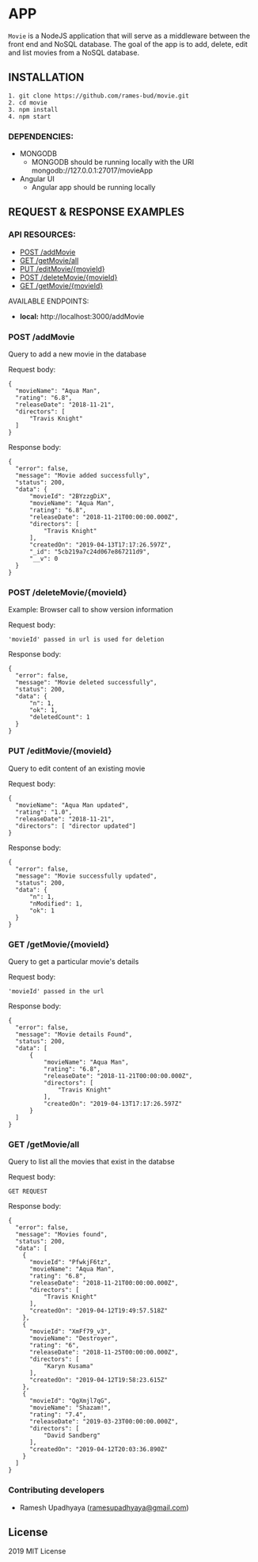 # APP
`Movie` is a NodeJS application that will serve as a middleware between the front end and NoSQL database.
The goal of the app is to add, delete, edit and list movies from a NoSQL database.

## INSTALLATION
```
1. git clone https://github.com/rames-bud/movie.git
2. cd movie
3. npm install
4. npm start
```
### DEPENDENCIES:

- MONGODB
  - MONGODB should be running locally with the URI mongodb://127.0.0.1:27017/movieApp
- Angular UI
  - Angular app should be running locally

## REQUEST & RESPONSE EXAMPLES

### API RESOURCES:

- [POST /addMovie](#post-addMovie)
- [GET /getMovie/all](#get-getMovie/all)
- [PUT /editMovie/{movieId}](#put-editMovie/{movieId})
- [POST /deleteMovie/{movieId}](#delete-/{movieId})
- [GET /getMovie/{movieId}](#get-status)

AVAILABLE ENDPOINTS:
- **local:** http://localhost:3000/addMovie

### POST /addMovie

Query to add a new movie in the database

Request body:
```
{
  "movieName": "Aqua Man",
  "rating": "6.8",
  "releaseDate": "2018-11-21",
  "directors": [
      "Travis Knight"
  ]
}
```
Response body:
```
{
  "error": false,
  "message": "Movie added successfully",
  "status": 200,
  "data": {
      "movieId": "2BYzzgDiX",
      "movieName": "Aqua Man",
      "rating": "6.8",
      "releaseDate": "2018-11-21T00:00:00.000Z",
      "directors": [
          "Travis Knight"
      ],
      "createdOn": "2019-04-13T17:17:26.597Z",
      "_id": "5cb219a7c24d067e867211d9",
      "__v": 0
  }
}
```

### POST /deleteMovie/{movieId}

Example: Browser call to show version information

Request body:
```
'movieId' passed in url is used for deletion
```
Response body:
```
{
  "error": false,
  "message": "Movie deleted successfully",
  "status": 200,
  "data": {
      "n": 1,
      "ok": 1,
      "deletedCount": 1
  }
}
```

### PUT /editMovie/{movieId}

Query to edit content of an existing movie

Request body:
```
{
  "movieName": "Aqua Man updated",
  "rating": "1.0",
  "releaseDate": "2018-11-21",
  "directors": [ "director updated"]
}
```
Response body:
```
{
  "error": false,
  "message": "Movie successfully updated",
  "status": 200,
  "data": {
      "n": 1,
      "nModified": 1,
      "ok": 1
  }
}
```

### GET /getMovie/{movieId}

Query to get a particular movie's details

Request body:
```
'movieId' passed in the url
```
Response body:
```
{
  "error": false,
  "message": "Movie details Found",
  "status": 200,
  "data": [
      {
          "movieName": "Aqua Man",
          "rating": "6.8",
          "releaseDate": "2018-11-21T00:00:00.000Z",
          "directors": [
              "Travis Knight"
          ],
          "createdOn": "2019-04-13T17:17:26.597Z"
      }
  ]
}
```

### GET /getMovie/all

Query to list all the movies that exist in the databse

Request body:
```
GET REQUEST
```
Response body:
```
{
  "error": false,
  "message": "Movies found",
  "status": 200,
  "data": [
    {
      "movieId": "PfwkjF6tz",
      "movieName": "Aqua Man",
      "rating": "6.8",
      "releaseDate": "2018-11-21T00:00:00.000Z",
      "directors": [
          "Travis Knight"
      ],
      "createdOn": "2019-04-12T19:49:57.518Z"
    },
    {
      "movieId": "XmFf79_v3",
      "movieName": "Destroyer",
      "rating": "6",
      "releaseDate": "2018-11-25T00:00:00.000Z",
      "directors": [
          "Karyn Kusama"
      ],
      "createdOn": "2019-04-12T19:58:23.615Z"
    },
    {
      "movieId": "QgXmjl7qG",
      "movieName": "Shazam!",
      "rating": "7.4",
      "releaseDate": "2019-03-23T00:00:00.000Z",
      "directors": [
          "David Sandberg"
      ],
      "createdOn": "2019-04-12T20:03:36.890Z"
    }
  ]
}
```

### Contributing developers
* Ramesh Upadhyaya (ramesupadhyaya@gmail.com)

## License
2019 MIT License
